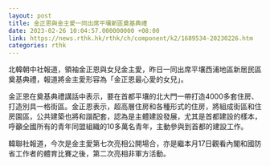 ```yaml
---
layout: post
title: 金正恩與金主愛一同出席平壤新區奠基典禮
date: 2023-02-26 10:04:57.000000000 +08:00
link: https://news.rthk.hk/rthk/ch/component/k2/1689534-20230226.htm
categories: rthk
---
```


北韓朝中社報道，領袖金正恩與女兒金主愛，昨日一同出席平壤西浦地區新居民區奠基典禮，報道將金主愛形容為「金正恩最心愛的女兒」。

金正恩在奠基典禮講話中表示，要在首都平壤的北大門一帶打造4000多套住房、打造別具一格街區。金正恩表示，超高層住房和各種形式的住房，將組成街區和住房園區，公共建築也將和諧配套，認為是主體建設發展，尤其是首都建設的樣本，呼籲全國所有的青年同盟組織的10多萬名青年，主動參與到首都的建設工作。

韓聯社報道，今次是金主愛第七次亮相公開場合，亦是繼本月17日觀看內閣和國防省工作者的體育比賽之後，第二次亮相非軍方活動。
